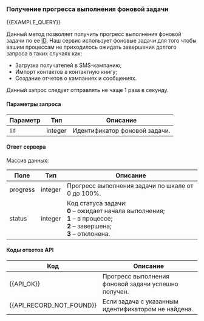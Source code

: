 ### Получение прогресса выполнения фоновой задачи
{{EXAMPLE_QUERY}}

Данный метод позволяет получить прогресс выполнения фоновой задачи по ее [ID](/ru/help/api-docs/other#glossary-id).
Наш сервис использует фоновые задачи для того чтобы вашим процессам не приходилось ожидать завершения долгого запроса в таких случаях как: 
<ul>
<li>Загрузка получателей в SMS-кампанию;</li>
<li>Импорт контактов в контактную книгу;</li>
<li>Создание отчетов о кампаниях и сообщениях.</li>
</ul>Данный запрос следует отправлять не чаще 1 раза в секунду. 


#### Параметры запроса

 Параметр   | Тип     | Описание
------------|---------|-----------
`id`        | integer | Идентификатор фоновой задачи.

#### Ответ сервера
Массив данных:

Поле     | Тип     | Описание
---------|---------|-------------
progress | integer | Прогресс выполнения задачи по шкале от 0 до 100%.
status   | integer | Код статуса задачи:<br>**0** – ожидает начала выполнения;<br>**1** – в процессе;<br>**2** – завершена;<br>**3** – отклонена.

#### Коды ответов API
Код | Описание
----|----
{{API_OK}} | Прогресс выполнения фоновой задачи успешно получен.
{{API_RECORD_NOT_FOUND}} | Если задача с указанным идентификатором не найдена.
